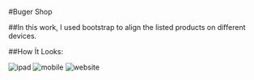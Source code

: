 #Buger Shop

##In this work, I used bootstrap to align the listed products on different devices.

##How İt Looks:


![ipad](https://github.com/Bahadir-Uysal/project-burger-site-bootstrap/assets/149229956/85db321a-a3ee-4ae3-b4d9-8f5faed1d382)
![mobile](https://github.com/Bahadir-Uysal/project-burger-site-bootstrap/assets/149229956/06c628c5-b756-46e2-809d-0ebf0df38fc6)
![website](https://github.com/Bahadir-Uysal/project-burger-site-bootstrap/assets/149229956/bad4eb93-698e-4386-93fa-630d3eed5135)
